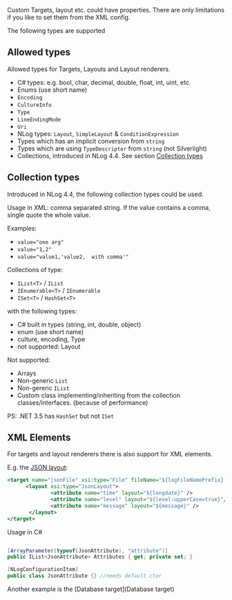 Custom Targets, layout etc. could have properties. There are only limitations if you like to set them from the XML config.

The following types are supported

## Allowed types
Allowed types for Targets, Layouts and Layout renderers.

- C# types: e.g. bool, char, decimal, double, float, int, uint, etc.
- Enums (use short name)
- `Encoding`
- `CultureInfo`
- `Type`
- `LineEndingMode` 
- `Uri`
- NLog types: `Layout`, `SimpleLayout` & `ConditionExpression`
- Types which has an implicit conversion from `string`
- Types which are using `TypeDescriptor` from `string` (not Silverlight)
- Collections, introduced in NLog 4.4. See section [Collection types](#user-content-collection-types])




## Collection types
Introduced in NLog 4.4, the following collection types could be used.

Usage in XML: comma separated string. If the value contains a comma, single quote the whole value.

Examples:
- `value="one arg"`
- `value="1,2"`
- `value="value1,'value2,  with comma'"`

Collections of type: 
  -  `IList<T>` / `IList`
  - `IEnumerable<T>` / `IEnumerable` 
  - `ISet<T>` / `HashSet<T>`

with the following types: 
  - C# built in types (string, int, double, object)
  - enum (use short name)
  - culture, encoding, Type
  - not supported: Layout

Not supported:
- Arrays
- Non-generic `List` 
- Non-gereric `IList`
- Custom class implementing/inheriting from the collection classes/interfaces. (because of performance)


PS: .NET 3.5 has `HashSet` but not `ISet`

## XML Elements
For targets and layout renderers there is also support for XML elements.

E.g. the [JSON layout](JsonLayout):

```xml
<target name="jsonFile" xsi:type="File" fileName="${logFileNamePrefix}.json" includeAllProperties="Boolean" excludeProperties="Comma-separated list (string)"   >
      <layout xsi:type="JsonLayout">
              <attribute name="time" layout="${longdate}" />
              <attribute name="level" layout="${level:upperCase=true}"/>
              <attribute name="message" layout="${message}" />
       </layout>
</target>
```

Usage in C#

```c#

[ArrayParameter(typeof(JsonAttribute), "attribute")]
public IList<JsonAttribute> Attributes { get; private set; }

[NLogConfigurationItem]
public class JsonAttribute {} //needs default ctor

```


Another example is the [Database target](Database target)